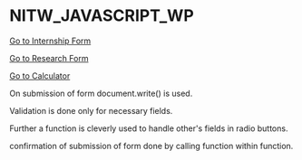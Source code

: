 # NITW_JAVASCRIPT_WP

[Go to Internship Form](form_internship.html)

[Go to Research Form](form_research.html)

[Go to Calculator](calcu.html)

On submission of form document.write() is used.

Validation is done only for necessary fields.

Further a function is cleverly used to handle other's fields in radio buttons.

confirmation of submission of form done by calling function within function.
